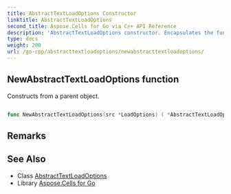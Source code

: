 ```yaml
---
title: AbstractTextLoadOptions Constructor 
linktitle: AbstractTextLoadOptions
second_title: Aspose.Cells for Go via C++ API Reference
description: 'AbstractTextLoadOptions constructor. Encapsulates the function that represents newabstracttextloadoptions in Go.'
type: docs
weight: 200
url: /go-cpp/abstracttextloadoptions/newabstracttextloadoptions/
---
```


## NewAbstractTextLoadOptions function

Constructs from a parent object.

```go

func NewAbstractTextLoadOptions(src *LoadOptions) ( *AbstractTextLoadOptions, error)

```

## Remarks


## See Also

* Class [AbstractTextLoadOptions](../)
* Library [Aspose.Cells for Go](../../)
